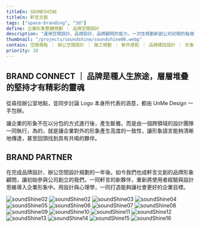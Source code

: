 ```yaml
---
titleEn: SOUNDSHINE
titleCn: 軒言文創
tags: ["space-branding", "3d"]
define: 企業形象整體規劃 ｜ 品牌空間設計
description: "運用空間設計、品牌設計、品牌顧問的能力，一次性規劃新創公司初期的每個「品牌接觸點」，讓TA的情緒張力產生共鳴，藉此分享企業該有的品牌願景，是我們一直想呈現的設計整合方式。"
thumbnail: "/projects/soundshine/soundshine06.webp"
contain: 空間尋點 ｜ 辦公空間設計 ｜ 施工規劃 ｜ 軟件搭配 ｜ 品牌標誌設計 ｜ 形象系統規範 ｜ 氛圍規劃視覺設計 ｜ 企業延伸物設計 ｜ 形象整合
priority: 10
---
```


<section>

## BRAND CONNECT ｜ 品牌是種人生旅途，層層堆疊的堅持才有精彩的靈魂　

從尋找辦公室地點，並同步討論 Logo 本身所代表的涵意，都由 UnMe Design 一手包辦。

讓企業的形象不在以分包的方式進行後，產生斷層。而是由一個跨領域的設計團隊一同執行，為的，就是讓企業對外的形象產生高度的一致性，讓形象語言能夠清晰地傳達，甚至回頭找到具有共鳴的夥伴。

</section>

<section>

## BRAND PARTNER

在完成品牌設計、辦公空間設計規劃的一年後。如今我們也成軒言文創的品牌形象顧問，讓初始參與公司創立的我們，一同軒言的新夥伴，重新將使用者經驗與設計思維導入企業形象中。用設計與心理學，一同打造能夠讓社會更好的企業目標。

</section>

<section>

<img alt="soundShine02" data-src="/projects/soundshine/soundshine01.webp" className="lazyload" />
<img alt="soundShine02" data-src="/projects/soundshine/soundshine02.webp" className="lazyload" />
<img alt="soundShine03" data-src="/projects/soundshine/soundshine03.webp" className="lazyload" />
<img alt="soundShine04" data-src="/projects/soundshine/soundshine04.webp" className="lazyload" />
<img alt="soundShine05" data-src="/projects/soundshine/soundshine05.webp" className="lazyload" />
<img alt="soundShine06" data-src="/projects/soundshine/soundshine06.webp" className="lazyload" />
<img alt="soundShine07" data-src="/projects/soundshine/soundshine07.webp" className="lazyload" />
<img alt="soundShine08" data-src="/projects/soundshine/soundshine08.webp" className="lazyload" />
<img alt="soundShine09" data-src="/projects/soundshine/soundshine09.webp" className="lazyload" />
<img alt="soundShine10" data-src="/projects/soundshine/soundshine10.webp" className="lazyload" />
<img alt="soundShine11" data-src="/projects/soundshine/soundshine11.webp" className="lazyload" />
<img alt="soundShine12" data-src="/projects/soundshine/soundshine12.webp" className="lazyload" />
<img alt="soundShine13" data-src="/projects/soundshine/soundshine13.webp" className="lazyload" />
<img alt="soundShine14" data-src="/projects/soundshine/soundshine14.webp" className="lazyload" />
<img alt="soundShine15" data-src="/projects/soundshine/soundshine15.webp" className="lazyload" />
<img alt="soundShine16" data-src="/projects/soundshine/soundshine16.webp" className="lazyload" />

</section>
